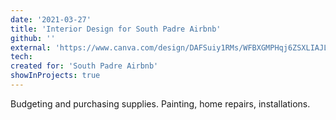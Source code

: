 ```yaml
---
date: '2021-03-27'
title: 'Interior Design for South Padre Airbnb'
github: ''
external: 'https://www.canva.com/design/DAFSuiy1RMs/WFBXGMPHqj6ZSXLIAJL1FQ/view?utm_content=DAFSuiy1RMs&utm_campaign=designshare&utm_medium=link&utm_source=publishsharelink'
tech:
created for: 'South Padre Airbnb'
showInProjects: true
---
```


Budgeting and purchasing supplies. Painting, home repairs, installations.
